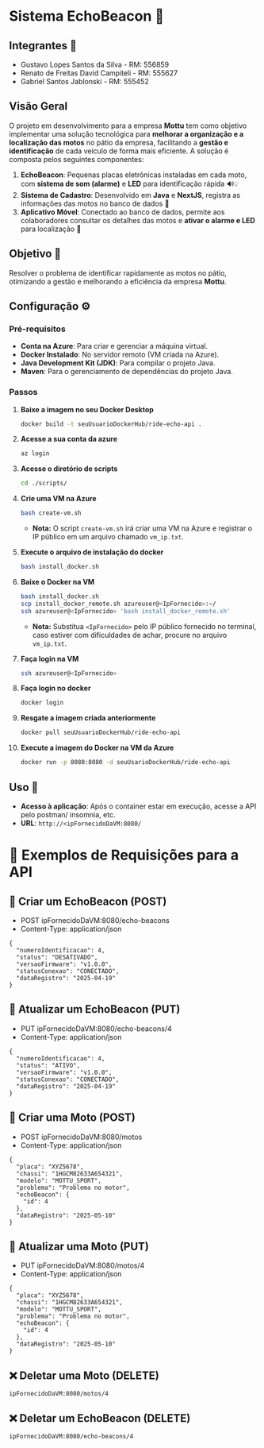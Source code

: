 
# Sistema EchoBeacon 🚨

## Integrantes 👥

- Gustavo Lopes Santos da Silva - RM: 556859  
- Renato de Freitas David Campiteli - RM: 555627  
- Gabriel Santos Jablonski - RM: 555452  

## Visão Geral

O projeto em desenvolvimento para a empresa **Mottu** tem como objetivo implementar uma solução tecnológica para **melhorar a organização e a localização das motos** no pátio da empresa, facilitando a **gestão e identificação** de cada veículo de forma mais eficiente. A solução é composta pelos seguintes componentes:

1. **EchoBeacon**: Pequenas placas eletrônicas instaladas em cada moto, com **sistema de som (alarme)** e **LED** para identificação rápida 🔊💡  
2. **Sistema de Cadastro**: Desenvolvido em **Java** e **NextJS**, registra as informações das motos no banco de dados 🧾  
3. **Aplicativo Móvel**: Conectado ao banco de dados, permite aos colaboradores consultar os detalhes das motos e **ativar o alarme e LED** para localização 📱  

## Objetivo 🎯

Resolver o problema de identificar rapidamente as motos no pátio, otimizando a gestão e melhorando a eficiência da empresa **Mottu**.

## Configuração ⚙️

### Pré-requisitos
- **Conta na Azure**: Para criar e gerenciar a máquina virtual.
- **Docker Instalado**: No servidor remoto (VM criada na Azure).
- **Java Development Kit (JDK)**: Para compilar o projeto Java.
- **Maven**: Para o gerenciamento de dependências do projeto Java.

### Passos

1. **Baixe a imagem no seu Docker Desktop**
    ```bash
    docker build -t seuUsuarioDockerHub/ride-echo-api .  
    ```

2. **Acesse a sua conta da azure**
    ```bash
    az login
    ```

3. **Acesse o diretório de scripts**
    ```bash
    cd ./scripts/
    ```

4. **Crie uma VM na Azure**
    ```bash
    bash create-vm.sh
    ```
    - **Nota:** O script `create-vm.sh` irá criar uma VM na Azure e registrar o IP público em um arquivo chamado `vm_ip.txt`.

5. **Execute o arquivo de instalação do docker**
    ```bash
    bash install_docker.sh
    ```

6. **Baixe o Docker na VM**
    ```bash
    bash install_docker.sh
    scp install_docker_remote.sh azureuser@<IpFornecido>:~/
    ssh azureuser@<IpFornecido> 'bash install_docker_remote.sh'
    ```
     - **Nota:** Substitua `<IpFornecido>` pelo IP público fornecido no terminal, caso estiver com dificuldades de achar, procure no arquivo `vm_ip.txt`.

7. **Faça login na VM**
    ```bash
    ssh azureuser@<IpFornecido>
    ```

8. **Faça login no docker**
    ```bash
    docker login
    ```

9. **Resgate a imagem criada anteriormente**
    ```bash
    docker pull seuUsuarioDockerHub/ride-echo-api
    ```

10. **Execute a imagem do Docker na VM da Azure**
    ```bash
    docker run -p 8080:8080 -d seuUsarioDockerHub/ride-echo-api
    ```

## Uso 🚀

- **Acesso à aplicação**: Após o container estar em execução, acesse a API pelo postman/ insomnia, etc.
- **URL**: `http://<ipFornecidoDaVM:8080/`

# 📘 Exemplos de Requisições para a API 

## 🔹 Criar um EchoBeacon (POST)
- POST ipFornecidoDaVM:8080/echo-beacons
- Content-Type: application/json
```http
{
  "numeroIdentificacao": 4,
  "status": "DESATIVADO",
  "versaoFirmware": "v1.0.0",
  "statusConexao": "CONECTADO",
  "dataRegistro": "2025-04-19"
}
```

## 🔹 Atualizar um EchoBeacon (PUT)
- PUT ipFornecidoDaVM:8080/echo-beacons/4
- Content-Type: application/json
```http
{
  "numeroIdentificacao": 4,
  "status": "ATIVO",
  "versaoFirmware": "v1.0.0",
  "statusConexao": "CONECTADO",
  "dataRegistro": "2025-04-19"
}
```

## 🔹 Criar uma Moto (POST)
- POST ipFornecidoDaVM:8080/motos
- Content-Type: application/json
```http
{
  "placa": "XYZ5678",
  "chassi": "1HGCM82633A654321",
  "modelo": "MOTTU_SPORT",
  "problema": "Problema no motor",
  "echoBeacon": {
    "id": 4
  },
  "dataRegistro": "2025-05-10"
}
```

## 🔹 Atualizar uma Moto (PUT)

- PUT ipFornecidoDaVM:8080/motos/4
- Content-Type: application/json
```http
{
  "placa": "XYZ5678",
  "chassi": "1HGCM82633A654321",
  "modelo": "MOTTU_SPORT",
  "problema": "Problema no motor",
  "echoBeacon": {
    "id": 4
  },
  "dataRegistro": "2025-05-10"
}
```

## ❌ Deletar uma Moto (DELETE)
```
ipFornecidoDaVM:8080/motos/4
```

## ❌ Deletar um EchoBeacon (DELETE)
```
ipFornecidoDaVM:8080/echo-beacons/4
```
